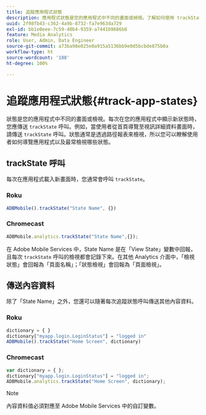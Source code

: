 ```yaml
---
title: 追蹤應用程式狀態
description: 應用程式狀態是您的應用程式中不同的畫面或檢視。了解如何使用 trackState 呼叫追蹤應用程式中的應用程式狀態。
uuid: 2f98fb43-c362-4a9b-8732-fa7e963da729
exl-id: bb1e0eee-7c59-40b4-9359-a7441b9686b8
feature: Media Analytics
role: User, Admin, Data Engineer
source-git-commit: a73ba98e025e0a915a5136bb9e0d5bcbde875b0a
workflow-type: ht
source-wordcount: '188'
ht-degree: 100%

---
```


# 追蹤應用程式狀態{#track-app-states}

狀態是您的應用程式中不同的畫面或檢視。每次在您的應用程式中顯示新狀態時，您應傳送 `trackState` 呼叫。例如，當使用者從首頁導覽至視訊詳細資料畫面時，請傳送 `trackState` 呼叫。狀態通常是透過路徑報表來檢視，所以您可以瞭解使用者如何導覽應用程式以及最常檢視哪些狀態。

## trackState 呼叫

每次在應用程式載入新畫面時，您通常會呼叫 `trackState`。

### Roku

```js
ADBMobile().trackState("State Name", {})
```

### Chromecast

```js
ADBMobile.analytics.trackState("State Name",{});
```

在 Adobe Mobile Services 中，State Name 是在「View State」變數中回報，且每次 `trackState` 呼叫的檢視都會記錄下來。在其他 Analytics 介面中，「檢視狀態」會回報為「頁面名稱」；「狀態檢視」會回報為「頁面檢視」。

## 傳送內容資料

除了「State Name」之外，您還可以隨著每次追蹤狀態呼叫傳送其他內容資料。

### Roku

```js
dictionary = { } 
dictionary["myapp.login.LoginStatus"] = "logged in"  
ADBMobile().trackState("Home Screen", dictionary)
```

### Chromecast

```js
var dictionary = { }; 
dictionary["myapp.login.LoginStatus"] = "logged in"; 
ADBMobile.analytics.trackState("Home Screen", dictionary); 
```

>[!NOTE]
>
>內容資料值必須對應至 Adobe Mobile Services 中的自訂變數。

